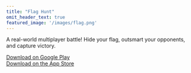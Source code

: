 ```yaml
---
title: "Flag Hunt"
omit_header_text: true
featured_image: '/images/flag.png'
---
```


A real-world multiplayer battle! Hide your flag, outsmart your opponents, and capture victory.

[Download on Google Play](https://play.google.com/store/apps/details?id=yourgame)  
[Download on the App Store](https://apps.apple.com/app/idyourgame)
